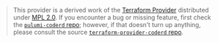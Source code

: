 > This provider is a derived work of the [Terraform Provider](https://github.com/terraform-providers/terraform-provider-coderd)
> distributed under [MPL 2.0](https://www.mozilla.org/en-US/MPL/2.0/). If you encounter a bug or missing feature,
> first check the [`pulumi-coderd` repo](/issues); however, if that doesn't turn up anything,
> please consult the source [`terraform-provider-coderd` repo](https://github.com/terraform-providers/terraform-provider-coderd/issues).
